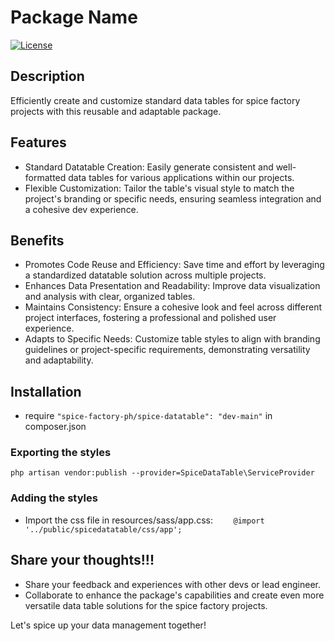 # Package Name

[![License](https://img.shields.io/badge/license-MIT-blue.svg)](https://opensource.org/licenses/MIT)

## Description

Efficiently create and customize standard data tables for spice factory projects with this reusable and adaptable package.

## Features

- Standard Datatable Creation: Easily generate consistent and well-formatted data tables for various applications within our projects.
- Flexible Customization: Tailor the table's visual style to match the project's branding or specific needs, ensuring seamless integration and a cohesive dev experience.

## Benefits

- Promotes Code Reuse and Efficiency: Save time and effort by leveraging a standardized datatable solution across multiple projects.
- Enhances Data Presentation and Readability: Improve data visualization and analysis with clear, organized tables.
- Maintains Consistency: Ensure a cohesive look and feel across different project interfaces, fostering a professional and polished user experience.
- Adapts to Specific Needs: Customize table styles to align with branding guidelines or project-specific requirements, demonstrating versatility and adaptability.

## Installation

- require ```"spice-factory-ph/spice-datatable": "dev-main"``` in composer.json 
### Exporting the styles
`php artisan vendor:publish --provider=SpiceDataTable\ServiceProvider`
### Adding the styles
- Import the css file in resources/sass/app.css:
```    @import '../public/spicedatatable/css/app';```

## Share your thoughts!!!

- Share your feedback and experiences with other devs or lead engineer.
- Collaborate to enhance the package's capabilities and create even more versatile data table solutions for the spice factory projects.

Let's spice up your data management together! ️
